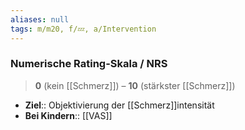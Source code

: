 ```yaml
---
aliases: null
tags: m/m20, f/💤, a/Intervention
---
```

### Numerische Rating-Skala / NRS
> **0** (kein [[Schmerz]]) – **10** (stärkster [[Schmerz]])
- **Ziel**:: Objektivierung der [[Schmerz]]intensität
- **Bei Kindern**:: [[VAS]]